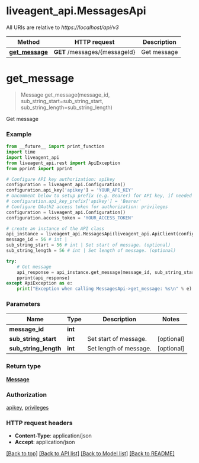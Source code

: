 # liveagent_api.MessagesApi

All URIs are relative to *https://localhost/api/v3*

Method | HTTP request | Description
------------- | ------------- | -------------
[**get_message**](MessagesApi.md#get_message) | **GET** /messages/{messageId} | Get message


# **get_message**
> Message get_message(message_id, sub_string_start=sub_string_start, sub_string_length=sub_string_length)

Get message

### Example
```python
from __future__ import print_function
import time
import liveagent_api
from liveagent_api.rest import ApiException
from pprint import pprint

# Configure API key authorization: apikey
configuration = liveagent_api.Configuration()
configuration.api_key['apikey'] = 'YOUR_API_KEY'
# Uncomment below to setup prefix (e.g. Bearer) for API key, if needed
# configuration.api_key_prefix['apikey'] = 'Bearer'
# Configure OAuth2 access token for authorization: privileges
configuration = liveagent_api.Configuration()
configuration.access_token = 'YOUR_ACCESS_TOKEN'

# create an instance of the API class
api_instance = liveagent_api.MessagesApi(liveagent_api.ApiClient(configuration))
message_id = 56 # int | 
sub_string_start = 56 # int | Set start of message. (optional)
sub_string_length = 56 # int | Set length of message. (optional)

try:
    # Get message
    api_response = api_instance.get_message(message_id, sub_string_start=sub_string_start, sub_string_length=sub_string_length)
    pprint(api_response)
except ApiException as e:
    print("Exception when calling MessagesApi->get_message: %s\n" % e)
```

### Parameters

Name | Type | Description  | Notes
------------- | ------------- | ------------- | -------------
 **message_id** | **int**|  | 
 **sub_string_start** | **int**| Set start of message. | [optional] 
 **sub_string_length** | **int**| Set length of message. | [optional] 

### Return type

[**Message**](Message.md)

### Authorization

[apikey](../README.md#apikey), [privileges](../README.md#privileges)

### HTTP request headers

 - **Content-Type**: application/json
 - **Accept**: application/json

[[Back to top]](#) [[Back to API list]](../README.md#documentation-for-api-endpoints) [[Back to Model list]](../README.md#documentation-for-models) [[Back to README]](../README.md)

